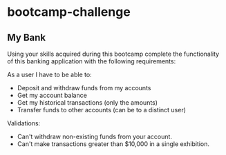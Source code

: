 # bootcamp-challenge
## My Bank

Using your skills acquired during this bootcamp complete the functionality of this banking application
with the following requirements:

As a user I have to be able to:
- Deposit and withdraw funds from my accounts
- Get my account balance
- Get my historical transactions (only the amounts)
- Transfer funds to other accounts (can be to a distinct user)

Validations:
- Can't withdraw non-existing funds from your account.
- Can't make transactions greater than $10,000 in a single exhibition.
